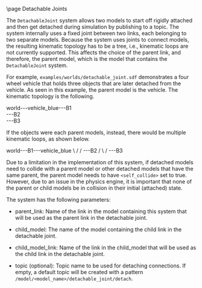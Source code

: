 \page Detachable Joints

The `DetachableJoint` system allows two models to start off rigidly attached
and then get detached during simulation by publishing to a topic. The system
internally uses a fixed joint between two links, each belonging to two separate
models. Because the system uses joints to connect models, the resulting
kinematic topology has to be a tree, i.e., kinematic loops are not currently
supported. This affects the choice of the parent link, and therefore, the
parent model, which is the model that contains the `DetachableJoint` system.

For example, `examples/worlds/detachable_joint.sdf` demonstrates a four wheel
vehicle that holds three objects that are later detached from the vehicle. As
seen in this example, the parent model is the vehicle. The kinematic topology
is the following.

world---vehicle_blue---B1
                    \
                      ---B2
                      \
                        ---B3

If the objects were each parent models, instead, there would be multiple
kinematic loops, as shown below.

world---B1---vehicle_blue
     \      /   /
       ---B2   /
       \      /
         ---B3


Due to a limitation in the implementation of this system, if detached models
need to collide with a parent model or other detached models that have the same
parent, the parent model needs to have `<self_collide>` set to true. However,
due to an issue in the physics engine, it is important that none of the parent
or child models be in collision in their initial (attached) state.

The system has the following parameters:

* parent_link: Name of the link in the model containing this system that will be
used as the parent link in the detachable joint.

* child_model: The name of the model containing the child link in the detachable
joint.

* child_model_link:  Name of the link in the child_model that will be used
as the child link in the detachable joint.

* topic (optional): Topic name to be used for detaching connections. If empty,
a default topic will be created with a pattern
`/model/<model_name>/detachable_joint/detach`.
